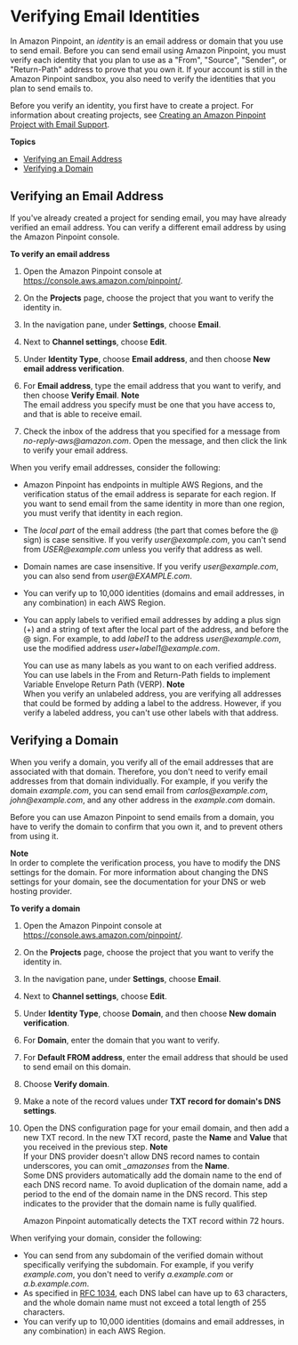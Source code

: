 # Verifying Email Identities<a name="channels-email-manage-verify"></a>

In Amazon Pinpoint, an *identity* is an email address or domain that you use to send email\. Before you can send email using Amazon Pinpoint, you must verify each identity that you plan to use as a "From", "Source", "Sender", or "Return\-Path" address to prove that you own it\. If your account is still in the Amazon Pinpoint sandbox, you also need to verify the identities that you plan to send emails to\.

Before you verify an identity, you first have to create a project\. For information about creating projects, see [Creating an Amazon Pinpoint Project with Email Support](channels-email-setup-create.md)\.

**Topics**
+ [Verifying an Email Address](#channels-email-manage-verify-email-address)
+ [Verifying a Domain](#channels-email-manage-verify-domain)

## Verifying an Email Address<a name="channels-email-manage-verify-email-address"></a>

If you've already created a project for sending email, you may have already verified an email address\. You can verify a different email address by using the Amazon Pinpoint console\.

**To verify an email address**

1. Open the Amazon Pinpoint console at [https://console\.aws\.amazon\.com/pinpoint/](https://console.aws.amazon.com/pinpoint/)\.

1. On the **Projects** page, choose the project that you want to verify the identity in\. 

1. In the navigation pane, under **Settings**, choose **Email**\.

1. Next to **Channel settings**, choose **Edit**\.

1. Under **Identity Type**, choose **Email address**, and then choose **New email address verification**\.

1. For **Email address**, type the email address that you want to verify, and then choose **Verify Email**\.
**Note**  
The email address you specify must be one that you have access to, and that is able to receive email\.

1. Check the inbox of the address that you specified for a message from *no\-reply\-aws@amazon\.com*\. Open the message, and then click the link to verify your email address\.

When you verify email addresses, consider the following:
+ Amazon Pinpoint has endpoints in multiple AWS Regions, and the verification status of the email address is separate for each region\. If you want to send email from the same identity in more than one region, you must verify that identity in each region\.
+ The *local part* of the email address \(the part that comes before the @ sign\) is case sensitive\. If you verify *user@example\.com*, you can't send from *USER@example\.com* unless you verify that address as well\.
+ Domain names are case insensitive\. If you verify *user@example\.com*, you can also send from *user@EXAMPLE\.com*\.
+ You can verify up to 10,000 identities \(domains and email addresses, in any combination\) in each AWS Region\.
+ You can apply labels to verified email addresses by adding a plus sign \(\+\) and a string of text after the local part of the address, and before the @ sign\. For example, to add *label1* to the address *user@example\.com*, use the modified address *user\+label1@example\.com*\.

  You can use as many labels as you want to on each verified address\. You can use labels in the From and Return\-Path fields to implement Variable Envelope Return Path \(VERP\)\. 
**Note**  
When you verify an unlabeled address, you are verifying all addresses that could be formed by adding a label to the address\. However, if you verify a labeled address, you can't use other labels with that address\.

## Verifying a Domain<a name="channels-email-manage-verify-domain"></a>

When you verify a domain, you verify all of the email addresses that are associated with that domain\. Therefore, you don't need to verify email addresses from that domain individually\. For example, if you verify the domain *example\.com*, you can send email from *carlos@example\.com*, *john@example\.com*, and any other address in the *example\.com* domain\.

Before you can use Amazon Pinpoint to send emails from a domain, you have to verify the domain to confirm that you own it, and to prevent others from using it\.

**Note**  
In order to complete the verification process, you have to modify the DNS settings for the domain\. For more information about changing the DNS settings for your domain, see the documentation for your DNS or web hosting provider\.

**To verify a domain**

1. Open the Amazon Pinpoint console at [https://console\.aws\.amazon\.com/pinpoint/](https://console.aws.amazon.com/pinpoint/)\.

1. On the **Projects** page, choose the project that you want to verify the identity in\. 

1. In the navigation pane, under **Settings**, choose **Email**\.

1. Next to **Channel settings**, choose **Edit**\.

1. Under **Identity Type**, choose **Domain**, and then choose **New domain verification**\.

1. For **Domain**, enter the domain that you want to verify\.

1. For **Default FROM address**, enter the email address that should be used to send email on this domain\.

1. Choose **Verify domain**\.

1. Make a note of the record values under **TXT record for domain's DNS settings**\.

1. Open the DNS configuration page for your email domain, and then add a new TXT record\. In the new TXT record, paste the **Name** and **Value** that you received in the previous step\.
**Note**  
If your DNS provider doesn't allow DNS record names to contain underscores, you can omit *\_amazonses* from the **Name**\.  
Some DNS providers automatically add the domain name to the end of each DNS record name\. To avoid duplication of the domain name, add a period to the end of the domain name in the DNS record\. This step indicates to the provider that the domain name is fully qualified\.

   Amazon Pinpoint automatically detects the TXT record within 72 hours\.

When verifying your domain, consider the following:
+ You can send from any subdomain of the verified domain without specifically verifying the subdomain\. For example, if you verify *example\.com*, you don't need to verify *a\.example\.com* or *a\.b\.example\.com*\. 
+ As specified in [RFC 1034](https://tools.ietf.org/html/rfc1034), each DNS label can have up to 63 characters, and the whole domain name must not exceed a total length of 255 characters\.
+ You can verify up to 10,000 identities \(domains and email addresses, in any combination\) in each AWS Region\.